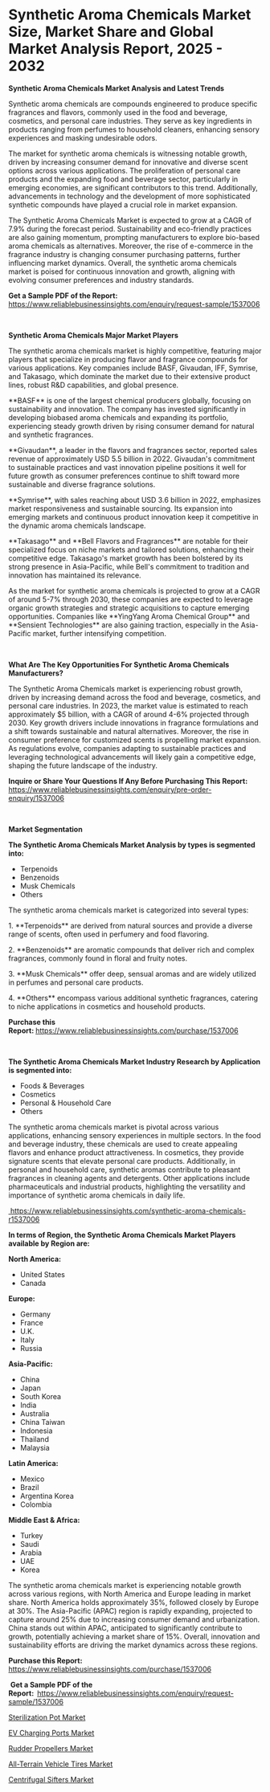 <p><h1>Synthetic Aroma Chemicals Market Size, Market Share and Global Market Analysis Report, 2025 - 2032</h1></p><p><strong>Synthetic Aroma Chemicals Market Analysis and Latest Trends</strong></p>
<p><p>Synthetic aroma chemicals are compounds engineered to produce specific fragrances and flavors, commonly used in the food and beverage, cosmetics, and personal care industries. They serve as key ingredients in products ranging from perfumes to household cleaners, enhancing sensory experiences and masking undesirable odors.</p><p>The market for synthetic aroma chemicals is witnessing notable growth, driven by increasing consumer demand for innovative and diverse scent options across various applications. The proliferation of personal care products and the expanding food and beverage sector, particularly in emerging economies, are significant contributors to this trend. Additionally, advancements in technology and the development of more sophisticated synthetic compounds have played a crucial role in market expansion.</p><p>The Synthetic Aroma Chemicals Market is expected to grow at a CAGR of 7.9% during the forecast period. Sustainability and eco-friendly practices are also gaining momentum, prompting manufacturers to explore bio-based aroma chemicals as alternatives. Moreover, the rise of e-commerce in the fragrance industry is changing consumer purchasing patterns, further influencing market dynamics. Overall, the synthetic aroma chemicals market is poised for continuous innovation and growth, aligning with evolving consumer preferences and industry standards.</p></p>
<p><strong>Get a Sample PDF of the Report:&nbsp;</strong> <a href="https://www.reliablebusinessinsights.com/enquiry/request-sample/1537006?utm_campaign=2199&utm_medium=2&utm_source=Github&utm_content=ia&utm_term=30012025&utm_id=synthetic-aroma-chemicals">https://www.reliablebusinessinsights.com/enquiry/request-sample/1537006</a></p>
<p>&nbsp;</p>
<p><strong>Synthetic Aroma Chemicals Major Market Players</strong></p>
<p><p>The synthetic aroma chemicals market is highly competitive, featuring major players that specialize in producing flavor and fragrance compounds for various applications. Key companies include BASF, Givaudan, IFF, Symrise, and Takasago, which dominate the market due to their extensive product lines, robust R&D capabilities, and global presence.</p><p>**BASF** is one of the largest chemical producers globally, focusing on sustainability and innovation. The company has invested significantly in developing biobased aroma chemicals and expanding its portfolio, experiencing steady growth driven by rising consumer demand for natural and synthetic fragrances.</p><p>**Givaudan**, a leader in the flavors and fragrances sector, reported sales revenue of approximately USD 5.5 billion in 2022. Givaudan's commitment to sustainable practices and vast innovation pipeline positions it well for future growth as consumer preferences continue to shift toward more sustainable and diverse fragrance solutions.</p><p>**Symrise**, with sales reaching about USD 3.6 billion in 2022, emphasizes market responsiveness and sustainable sourcing. Its expansion into emerging markets and continuous product innovation keep it competitive in the dynamic aroma chemicals landscape.</p><p>**Takasago** and **Bell Flavors and Fragrances** are notable for their specialized focus on niche markets and tailored solutions, enhancing their competitive edge. Takasago's market growth has been bolstered by its strong presence in Asia-Pacific, while Bell's commitment to tradition and innovation has maintained its relevance.</p><p>As the market for synthetic aroma chemicals is projected to grow at a CAGR of around 5-7% through 2030, these companies are expected to leverage organic growth strategies and strategic acquisitions to capture emerging opportunities. Companies like **YingYang Aroma Chemical Group** and **Sensient Technologies** are also gaining traction, especially in the Asia-Pacific market, further intensifying competition.</p></p>
<p>&nbsp;</p>
<p><strong>What Are The Key Opportunities For Synthetic Aroma Chemicals Manufacturers?</strong></p>
<p><p>The Synthetic Aroma Chemicals market is experiencing robust growth, driven by increasing demand across the food and beverage, cosmetics, and personal care industries. In 2023, the market value is estimated to reach approximately $5 billion, with a CAGR of around 4-6% projected through 2030. Key growth drivers include innovations in fragrance formulations and a shift towards sustainable and natural alternatives. Moreover, the rise in consumer preference for customized scents is propelling market expansion. As regulations evolve, companies adapting to sustainable practices and leveraging technological advancements will likely gain a competitive edge, shaping the future landscape of the industry.</p></p>
<p><strong>Inquire or Share Your Questions If Any Before Purchasing This Report:</strong> <a href="https://www.reliablebusinessinsights.com/enquiry/pre-order-enquiry/1537006?utm_campaign=2199&utm_medium=2&utm_source=Github&utm_content=ia&utm_term=30012025&utm_id=synthetic-aroma-chemicals">https://www.reliablebusinessinsights.com/enquiry/pre-order-enquiry/1537006</a></p>
<p>&nbsp;</p>
<p><strong>Market Segmentation</strong></p>
<p><strong>The Synthetic Aroma Chemicals Market Analysis by types is segmented into:</strong></p>
<p><ul><li>Terpenoids</li><li>Benzenoids</li><li>Musk Chemicals</li><li>Others</li></ul></p>
<p><p>The synthetic aroma chemicals market is categorized into several types: </p><p>1. **Terpenoids** are derived from natural sources and provide a diverse range of scents, often used in perfumery and food flavoring. </p><p>2. **Benzenoids** are aromatic compounds that deliver rich and complex fragrances, commonly found in floral and fruity notes. </p><p>3. **Musk Chemicals** offer deep, sensual aromas and are widely utilized in perfumes and personal care products. </p><p>4. **Others** encompass various additional synthetic fragrances, catering to niche applications in cosmetics and household products.</p></p>
<p><strong>Purchase this Report:&nbsp;</strong><a href="https://www.reliablebusinessinsights.com/purchase/1537006?utm_campaign=2199&utm_medium=2&utm_source=Github&utm_content=ia&utm_term=30012025&utm_id=synthetic-aroma-chemicals">https://www.reliablebusinessinsights.com/purchase/1537006</a></p>
<p>&nbsp;</p>
<p><strong>The Synthetic Aroma Chemicals Market Industry Research by Application is segmented into:</strong></p>
<p><ul><li>Foods & Beverages</li><li>Cosmetics</li><li>Personal & Household Care</li><li>Others</li></ul></p>
<p><p>The synthetic aroma chemicals market is pivotal across various applications, enhancing sensory experiences in multiple sectors. In the food and beverage industry, these chemicals are used to create appealing flavors and enhance product attractiveness. In cosmetics, they provide signature scents that elevate personal care products. Additionally, in personal and household care, synthetic aromas contribute to pleasant fragrances in cleaning agents and detergents. Other applications include pharmaceuticals and industrial products, highlighting the versatility and importance of synthetic aroma chemicals in daily life.</p></p>
<p><a href="https://www.reliablebusinessinsights.com/synthetic-aroma-chemicals-r1537006?utm_campaign=2199&utm_medium=2&utm_source=Github&utm_content=ia&utm_term=30012025&utm_id=synthetic-aroma-chemicals">&nbsp;https://www.reliablebusinessinsights.com/synthetic-aroma-chemicals-r1537006</a></p>
<p><strong>In terms of Region, the Synthetic Aroma Chemicals Market Players available by Region are:</strong></p>
<p>
    <p> <strong> North America: </strong>
        <ul>
            <li>United States</li>
            <li>Canada</li>
        </ul>
        </p> 
    <p> <strong> Europe: </strong>
        <ul>
            <li>Germany</li>
            <li>France</li>
            <li>U.K.</li>
            <li>Italy</li>
            <li>Russia</li>
        </ul>
        </p> 
    <p> <strong> Asia-Pacific: </strong>
        <ul>
            <li>China</li>
            <li>Japan</li>
            <li>South Korea</li>
            <li>India</li>
            <li>Australia</li>
            <li>China Taiwan</li>
            <li>Indonesia</li>
            <li>Thailand</li>
            <li>Malaysia</li>
        </ul>
        </p> 
    <p> <strong> Latin America: </strong>
        <ul>
            <li>Mexico</li>
            <li>Brazil</li>
            <li>Argentina Korea</li>
            <li>Colombia</li>
        </ul>
        </p> 
    <p> <strong> Middle East & Africa: </strong>
        <ul>
            <li>Turkey</li>
            <li>Saudi</li>
            <li>Arabia</li>
            <li>UAE</li>
            <li>Korea</li>
        </ul>
    </p>
    </p>
<p><p>The synthetic aroma chemicals market is experiencing notable growth across various regions, with North America and Europe leading in market share. North America holds approximately 35%, followed closely by Europe at 30%. The Asia-Pacific (APAC) region is rapidly expanding, projected to capture around 25% due to increasing consumer demand and urbanization. China stands out within APAC, anticipated to significantly contribute to growth, potentially achieving a market share of 15%. Overall, innovation and sustainability efforts are driving the market dynamics across these regions.</p></p>
<p><strong>Purchase this Report: </strong><a href="https://www.reliablebusinessinsights.com/purchase/1537006?utm_campaign=2199&utm_medium=2&utm_source=Github&utm_content=ia&utm_term=30012025&utm_id=synthetic-aroma-chemicals">https://www.reliablebusinessinsights.com/purchase/1537006</a></p>
<p>&nbsp;<strong>Get a Sample PDF of the Report:&nbsp;&nbsp;</strong><a href="https://www.reliablebusinessinsights.com/enquiry/request-sample/1537006?utm_campaign=2199&utm_medium=2&utm_source=Github&utm_content=ia&utm_term=30012025&utm_id=synthetic-aroma-chemicals">https://www.reliablebusinessinsights.com/enquiry/request-sample/1537006</a></p>
<p><strong></strong></p>
<p><p><a href="https://www.linkedin.com/pulse/sterilization-pot-market-taking-off-growth-factors-projected-zikmf?utm_campaign=2199&utm_medium=2&utm_source=Github&utm_content=ia&utm_term=30012025&utm_id=synthetic-aroma-chemicals">Sterilization Pot Market</a></p><p><a href="https://github.com/WillieWoodard/Market-Research-Report-List-7/blob/main/ev-charging-ports-market.md?utm_campaign=2199&utm_medium=2&utm_source=Github&utm_content=ia&utm_term=30012025&utm_id=synthetic-aroma-chemicals">EV Charging Ports Market</a></p><p><a href="https://www.linkedin.com/pulse/report-offers-thorough-study-rudder-propellers-market-cagr-48-gtngf?utm_campaign=2199&utm_medium=2&utm_source=Github&utm_content=ia&utm_term=30012025&utm_id=synthetic-aroma-chemicals">Rudder Propellers Market</a></p><p><a href="https://github.com/marloy8/Market-Research-Report-List-6/blob/main/all-terrain-vehicle-tires-market.md?utm_campaign=2199&utm_medium=2&utm_source=Github&utm_content=ia&utm_term=30012025&utm_id=synthetic-aroma-chemicals">All-Terrain Vehicle Tires Market</a></p><p><a href="https://www.linkedin.com/pulse/centrifugal-sifters-market-dynamics-application-types-emerging-voexe?utm_campaign=2199&utm_medium=2&utm_source=Github&utm_content=ia&utm_term=30012025&utm_id=synthetic-aroma-chemicals">Centrifugal Sifters Market</a></p></p>